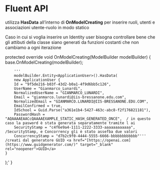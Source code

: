  # Fluent API 
 utilizza **HasData** all’interno di **OnModelCreating** per inserire ruoli, utenti e associazioni utente-ruolo in modo statico

  Caso in cui si voglia inserire un Identity user bisogna controllare bene che gli attibuti della classe siano generati da funzioni costanti che non cambiamo a ogni iterazione
  

protected override void OnModelCreating(ModelBuilder modelBuilder)
{
    base.OnModelCreating(modelBuilder);
       
        '''
        modelBuilder.Entity<ApplicationUser>().HasData(
        new ApplicationUser {
        Id = "9f5de216-b03f-43d2-b0a1-4f9d6bb5c126",
        UserName = "Gianmarco_Lunardi",
        NormalizedUserName = "GIANMARCO_LUNARDI",
        Email = "gianmarco.lunardi@iis-bressanone.edu.com",
        NormalizedEmail = "GIANMARCO.LUNARDI@IIS-BRESSANONE.EDU.COM",
        EmailConfirmed = true,
        IdSchool = Guid.Parse("a361e1b4-5427-463c-abc8-f2f176821181"),
        PasswordHash = "AQAAAAEAACcQAAAAEXAMPLE_STATIC_HASH_GENERATED_ONCE",  / in questo caso la pasword è stata generata separatamente tramite l ai
        SecurityStamp = "c4f6e9a4-1111-2222-3333-aaaaaaaaaaaa",               /SecurityStamp, e Concorrency gli è stato assefba due valori                                    
        ConcurrencyStamp = "d7b2c9f0-4444-5555-6666-bbbbbbbbbbbb"'''          /creati dal generatore GUID <a href="[https://openai.com](https://www.guidgenerator.com/)" target="_blank" rel="noopener">GUID</a>
    }
);'
}
